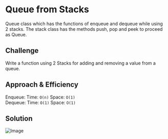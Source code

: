 # Queue from Stacks
Queue class which has the functions of enqueue and dequeue while using 2 stacks. The stack class has the methods push, pop and peek to proceed as Queue.

## Challenge
Write a function using 2 Stacks for  adding and removing a value from a queue. 

## Approach & Efficiency
Enqueue: Time: `O(n)`   Space: `O(1)`<br>
Dequeue: Time: `O(1)`   Space: `O(1)`<br>

## Solution
![Image](../../assets/queue_with_stacks.jpg)

